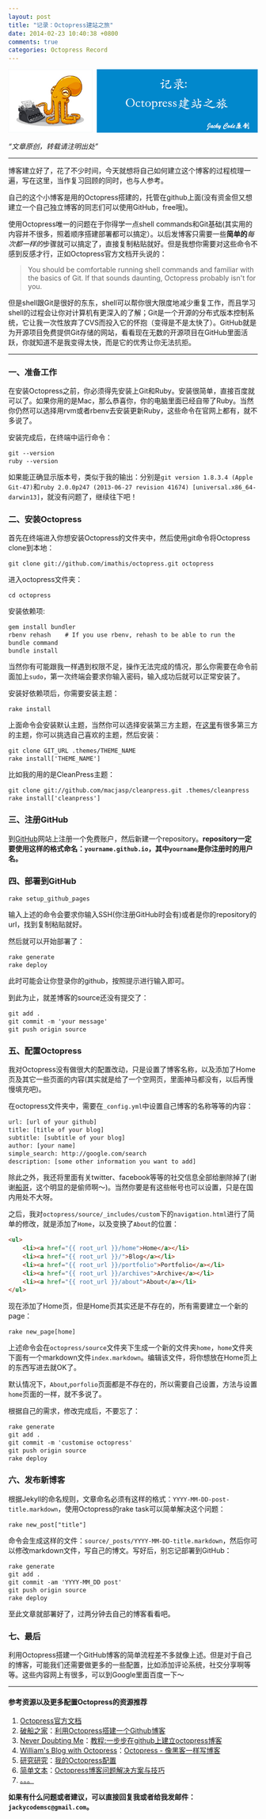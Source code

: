 ```yaml
---
layout: post
title: "记录：Octopress建站之旅"
date: 2014-02-23 10:40:38 +0800
comments: true
categories: Octopress Record
---
```


![aritical 2](/images/artical/artical2.jpg)

<!-- more -->

*“文章原创，转载请注明出处”*

***

博客建立好了，花了不少时间，今天就想将自己如何建立这个博客的过程梳理一遍，写在这里，当作复习回顾的同时，也与人参考。

自己的这个小博客是用的Octopress搭建的，托管在github上面(没有资金但又想建立一个自己独立博客的同志们可以使用GitHub，free哦)。

使用Octopress唯一的问题在于你得学一点shell commands和Git基础(其实用的内容并不很多，照着顺序搭建部署都可以搞定）。以后发博客只需要一些**简单的***每次都一样的*步骤就可以搞定了，直接复制粘贴就好。但是我想你需要对这些命令不感到反感才行，正如Octopress官方文档开头说的：

>You should be comfortable running shell commands and familiar with the basics of Git. If that sounds daunting, Octopress probably isn't for you.

但是shell跟Git是很好的东东，shell可以帮你很大限度地减少重复工作，而且学习shell的过程会让你对计算机有更深入的了解；Git是一个开源的分布式版本控制系统，它让我一次性放弃了CVS而投入它的怀抱（变得是不是太快了）。GitHub就是为开源项目免费提供Git存储的网站，看看现在无数的开源项目在GitHub里面活跃，你就知道不是我变得太快，而是它的优秀让你无法抗拒。

***

### 一、准备工作
在安装Octopress之前，你必须得先安装上Git和Ruby。安装很简单，直接百度就可以了。如果你用的是Mac，那么恭喜你，你的电脑里面已经自带了Ruby。当然你仍然可以选择用rvm或者rbenv去安装更新Ruby，这些命令在官网上都有，就不多说了。

安装完成后，在终端中运行命令：

```
git --version
ruby --version
```
	
如果能正确显示版本号，类似于我的输出：分别是`git version 1.8.3.4 (Apple Git-47)`和`ruby 2.0.0p247 (2013-06-27 revision 41674) [universal.x86_64-darwin13]`，就没有问题了，继续往下吧！


### 二、安装Octopress
首先在终端进入你想安装Octopress的文件夹中，然后使用git命令将Octopress clone到本地：

```
git clone git://github.com/imathis/octopress.git octopress
```

进入octopress文件夹：

```
cd octopress
```

安装依赖项:

```
gem install bundler
rbenv rehash    # If you use rbenv, rehash to be able to run the bundle command
bundle install
```

当然你有可能跟我一样遇到权限不足，操作无法完成的情况，那么你需要在命令前面加上`sudo`，第一次终端会要求你输入密码，输入成功后就可以正常安装了。

安装好依赖项后，你需要安装主题：

```
rake install
```

上面命令会安装默认主题，当然你可以选择安装第三方主题，在[这里](https://github.com/imathis/octopress/wiki/3rd-Party-Octopress-Themes)有很多第三方的主题，你可以挑选自己喜欢的主题，然后安装：

```
git clone GIT_URL .themes/THEME_NAME
rake install['THEME_NAME']
```

比如我的用的是CleanPress主题：

```
git clone git://github.com/macjasp/cleanpress.git .themes/cleanpress
rake install['cleanpress']
```

### 三、注册GitHub
到[GitHub](https://github.com/)网站上注册一个免费账户，然后新建一个repository。**repository一定要使用这样的格式命名：`yourname.github.io`，其中`yourname`是你注册时的用户名。**

### 四、部署到GitHub

```
rake setup_github_pages
```

输入上述的命令会要求你输入SSH(你注册GitHub时会有)或者是你的repository的url，找到复制粘贴就好。

然后就可以开始部署了：

```
rake generate
rake deploy
```

此时可能会让你登录你的github，按照提示进行输入即可。

到此为止，就差博客的source还没有提交了：

```
git add .
git commit -m 'your message'
git push origin source
```

### 五、配置Octopress
我对Octopress没有做很大的配置改动，只是设置了博客名称，以及添加了Home页及其它一些页面的内容(其实就是给了一个空网页，里面神马都没有，以后再慢慢填充吧)。

在octopress文件夹中，需要在`_config.yml`中设置自己博客的名称等等的内容：

```
url: [url of your github]
title: [title of your blog]
subtitle: [subtitle of your blog]
author: [your name]
simple_search: http://google.com/search
description: [some other information you want to add]
```

除此之外，我还将里面有关twitter、facebook等等的社交信息全部给删除掉了(谢谢[船哥](http://beyondvincent.com/)，这个明显的是偷师啊～)。当然你要是有这些帐号也可以设置，只是在国内用处不大呀。

之后，我对`octopress/source/_includes/custom`下的`navigation.html`进行了简单的修改，就是添加了`Home`，以及变换了`About`的位置：

``` html
<ul>
	<li><a href="{{ root_url }}/home">Home</a></li>
	<li><a href="{{ root_url }}/">Blog</a></li>
	<li><a href="{{ root_url }}/portfolio">Portfolio</a></li>
	<li><a href="{{ root_url }}/archives">Archive</a></li>
	<li><a href="{{ root_url }}/about">About</a></li>
</ul>
```

现在添加了Home页，但是Home页其实还是不存在的，所有需要建立一个新的page：

```
rake new_page[home]
```

上述命令会在`octopress/source`文件夹下生成一个新的文件夹`home`，`home`文件夹下面有一个markdown文件`index.markdown`。编辑该文件，将你想放在Home页上的东西写进去就OK了。

默认情况下，`About`,`porfolio`页面都是不存在的，所以需要自己设置，方法与设置`home`页面的一样，就不多说了。

根据自己的需求，修改完成后，不要忘了：

```
rake generate
git add .
git commit -m 'customise octopress'
git push origin source
rake deploy
```

### 六、发布新博客
根据Jekyll的命名规则，文章命名必须有这样的格式：`YYYY-MM-DD-post-title.markdown`，使用Octopress的rake task可以简单解决这个问题：

```
rake new_post["title"]
```

命令会生成这样的文件：`source/_posts/YYYY-MM-DD-title.markdown`，然后你可以修改markdown文件，写自己的博文。写好后，别忘记部署到GitHub：

```
rake generate
git add .
git commit -am 'YYYY-MM_DD post'
git push origin source
rake deploy
```

至此文章就部署好了，过两分钟去自己的博客看看吧。

### 七、最后
利用Octopress搭建一个GitHub博客的简单流程差不多就像上述。但是对于自己的博客，可能我们还需要做更多的一些配置，比如添加评论系统，社交分享啊等等。这些内容网上有很多，可以到Google里面百度一下～

***

#### 参考资源以及更多配置Octopress的资源推荐
1. [Octopress官方文档](http://octopress.org/docs/setup/)
2. [破船之家](http://beyondvincent.com/)：[利用Octopress搭建一个Github博客](http://beyondvincent.com/blog/2013/08/03/108-creating-a-github-blog-using-octopress/)
3. [Never Doubting Me](http://never.doubting.me/)：[教程:一步步在github上建立octopress博客](http://never.doubting.me/2013/04/18/2013-04-18-setup-octopress-on-github-step-by-step/)
4. [William's Blog with Octopress](http://williamherry.com/)：[Octopress - 像黑客一样写博客](http://williamherry.com/blog/2012/07/20/octopress-setup/)
5. [研究研究](http://www.yanjiuyanjiu.com/)：[我的Octopress配置](http://www.yanjiuyanjiu.com/blog/20130402/)
6. [简单文本](http://agiledon.github.io/)：[Octopress博客问题解决方案与技巧](http://agiledon.github.io/blog/2012/12/25/octopress-issues-solution-and-tips/)
7. [。。。](https://www.google.com.hk/search?newwindow=1&safe=strict&espv=210&es_sm=119&q=octopress%E6%95%99%E7%A8%8B&oq=octopress%E6%95%99%E7%A8%8B&gs_l=serp.12..35i39.5308.6241.0.8806.10.8.0.0.0.1.237.921.0j3j2.5.0....0...1c.1j4.35.serp..6.4.789.PMKW2jRRdPI)

**如果有什么问题或者建议，可以直接回复我或者给我发邮件：`jackycodemsc@gmail.com`。**